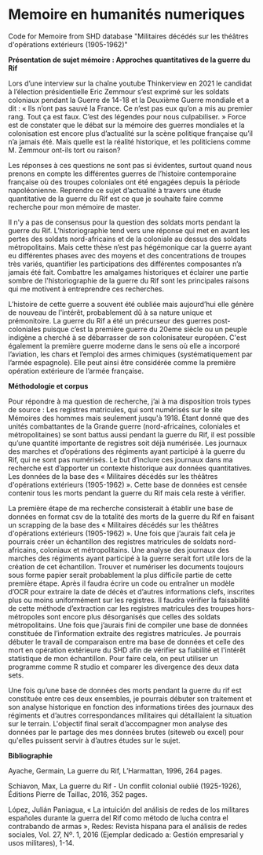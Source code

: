 # Memoire en humanités numeriques
Code for Memoire from SHD database "Militaires décédés sur les théâtres d'opérations extérieurs (1905-1962)"


<b> Présentation de sujet mémoire : 
Approches quantitatives de la guerre du Rif </b>
<p>
Lors d’une interview sur la chaîne youtube Thinkerview en 2021 le candidat à l’élection présidentielle Eric Zemmour s’est exprimé sur les soldats coloniaux pendant la Guerre de 14-18 et la Deuxième Guerre mondiale et a dit : « Ils n’ont pas sauvé la France. Ce n’est pas eux qu’on a mis au premier rang. Tout ça est faux. C’est des légendes pour nous culpabiliser. » Force est de constater que le débat sur la mémoire des guerres mondiales et la colonisation est encore plus d’actualité sur la scène politique française qu’il n’a jamais été. Mais quelle est la réalité historique, et les politiciens comme M. Zemmour ont-ils tort ou raison? 
</p><p>
Les réponses à ces questions ne sont pas si évidentes, surtout quand nous prenons en compte les différentes guerres de l’histoire contemporaine française où des troupes coloniales ont été engagées depuis la période napoléonienne. Reprendre ce sujet d’actualité à travers une étude quantitative de la guerre du Rif est ce que je souhaite faire comme recherche pour mon mémoire de master. 
</p><p>
Il n'y a pas de consensus pour la question des soldats morts pendant la guerre du Rif. L’historiographie tend vers une réponse qui met en avant les pertes des soldats nord-africains et de la coloniale au dessus des soldats métropolitains. Mais cette thèse n’est pas hégémonique car la guerre ayant eu différentes phases avec des moyens et des concentrations de troupes très variés, quantifier les participations des différentes composantes n’a jamais été fait. Combattre les amalgames historiques et éclairer une partie sombre de l'historiographie de la guerre du Rif sont les principales raisons qui me motivent à entreprendre ces recherches.  
</p><p>
L’histoire de cette guerre a souvent été oubliée mais aujourd’hui elle génère de nouveau de l'intérêt, probablement dû à sa nature unique et prémonitoire. La guerre du Rif a été un précurseur des guerres post-coloniales puisque c’est la première guerre du 20eme siècle ou un peuple indigène a cherché à se débarrasser de son colonisateur européen. C'est également la première guerre moderne dans le sens où elle a incorporé l’aviation, les chars et l’emploi des armes chimiques (systématiquement par l’armée espagnole). Elle peut ainsi être considérée comme la première opération extérieure de l’armée française. 
</p>



<b>Méthodologie et corpus</b>

<p>
Pour répondre à ma question de recherche, j’ai à ma disposition trois types de source : 
Les registres matricules, qui sont numérisés sur le site Mémoires des hommes mais seulement jusqu'à 1918. Étant donné que des unités combattantes de la Grande guerre (nord-africaines, coloniales et métropolitaines) se sont battus aussi pendant la guerre du Rif, il est possible qu’une quantité importante de registres soit déjà numérisée.
Les journaux des marches et d’opérations des régiments ayant participé à la guerre du Rif, qui ne sont pas numérisés. Le but d’inclure ces journaux dans ma recherche est d’apporter un contexte historique aux données quantitatives.  
Les données de la base des « Militaires décédés sur les théâtres d'opérations extérieurs (1905-1962) ». Cette base de données est censée contenir tous les morts pendant la guerre du Rif mais cela reste à vérifier.  
</p> <p>
La première étape de ma recherche consisterait à établir une base de données en format csv de la totalité des morts de la guerre du Rif en faisant un scrapping de la base des « Militaires décédés sur les théâtres d'opérations extérieurs (1905-1962) ». Une fois que j’aurais fait cela je pourrais créer un échantillon des registres matricules de soldats nord-africains, coloniaux et métropolitains. Une analyse des journaux des marches des régiments ayant participé à la guerre serait fort utile lors de la création de cet échantillon. Trouver et numériser les documents toujours sous forme papier serait probablement la plus difficile partie de cette première étape. Après il faudra écrire un code ou entraîner un modèle d’OCR pour extraire la date de décès et d’autres informations clefs, inscrites plus ou moins uniformément sur les registres. Il faudra vérifier la faisabilité de cette méthode d’extraction car les registres matricules des troupes hors-métropoles sont encore plus désorganisés que celles des soldats métropolitains. Une fois que j’aurais fini de compiler une base de données constituée de l’information extraite des registres matricules. Je pourrais débuter le travail de comparaison entre ma base de données et celle des mort en opération extérieure du SHD afin de vérifier sa fiabilité et l'intérêt statistique de mon échantillon. Pour faire cela, on peut utiliser un programme comme R studio et comparer les divergence des deux data sets. 
 
</p> <p>
Une fois qu’une base de données des morts pendant la guerre du rif est constituée entre ces deux ensembles, je pourrais débuter son traitement et son analyse historique en fonction des informations tirées des journaux des régiments et d’autres correspondances militaires qui détaillaient la situation sur le terrain. L'objectif final serait d’accompagner mon analyse des données par le partage des mes données brutes (siteweb ou excel) pour qu'elles puissent servir à d’autres études sur le sujet.
</p>

<b>Bibliographie</b>

Ayache, Germain, La guerre du Rif, L’Harmattan, 1996, 264 pages.

Schiavon, Max,  La guerre du Rif - Un conflit colonial oublié (1925-1926), Éditions Pierre de Taillac, 2016, 352 pages.

López, Julián Paniagua, « La intuición del análisis de redes de los militares españoles durante la guerra del Rif como método de lucha contra el contrabando de armas », Redes: Revista hispana para el análisis de redes sociales, Vol. 27, Nº. 1, 2016 (Ejemplar dedicado a: Gestión empresarial y usos militares), 1-14.

